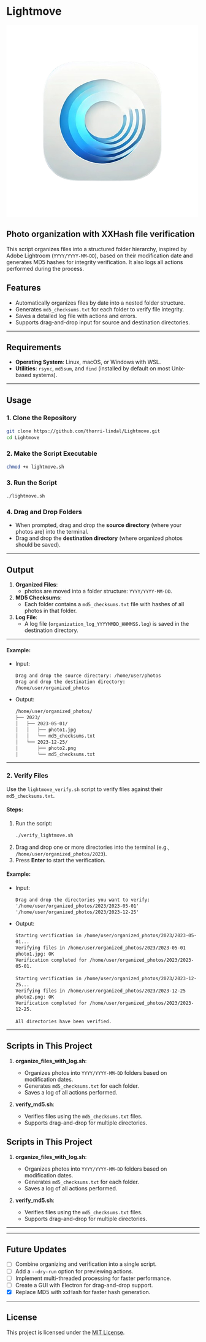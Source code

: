 
# Lightmove
![Alt text](https://raw.githubusercontent.com/thorri-lindal/Lightmove/refs/heads/main/lightmove.png "lightmove")

## Photo organization with XXHash file verification

This script organizes files into a structured folder hierarchy, inspired by Adobe Lightroom (`YYYY/YYYY-MM-DD`), based on their modification date and generates MD5 hashes for integrity verification. It also logs all actions performed during the process.

## Features
- Automatically organizes files by date into a nested folder structure.
- Generates `md5_checksums.txt` for each folder to verify file integrity.
- Saves a detailed log file with actions and errors.
- Supports drag-and-drop input for source and destination directories.

---

## Requirements
- **Operating System**: Linux, macOS, or Windows with WSL.
- **Utilities**: `rsync`, `md5sum`, and `find` (installed by default on most Unix-based systems).

---

## Usage

### 1. Clone the Repository
```bash
git clone https://github.com/thorri-lindal/Lightmove.git
cd Lightmove
```

### 2. Make the Script Executable
```bash
chmod +x lightmove.sh
```

### 3. Run the Script
```bash
./lightmove.sh
```

### 4. Drag and Drop Folders
- When prompted, drag and drop the **source directory** (where your photos are) into the terminal.
- Drag and drop the **destination directory** (where organized photos should be saved).

---

## Output
1. **Organized Files**:
   - photos are moved into a folder structure: `YYYY/YYYY-MM-DD`.
2. **MD5 Checksums**:
   - Each folder contains a `md5_checksums.txt` file with hashes of all photos in that folder.
3. **Log File**:
   - A log file (`organization_log_YYYYMMDD_HHMMSS.log`) is saved in the destination directory.

---

#### Example:
- Input:
  ```
  Drag and drop the source directory: /home/user/photos
  Drag and drop the destination directory: /home/user/organized_photos
  ```
- Output:
  ```
  /home/user/organized_photos/
  ├── 2023/
  │   ├── 2023-05-01/
  │   │   ├── photo1.jpg
  │   │   └── md5_checksums.txt
  │   └── 2023-12-25/
  │       ├── photo2.png
  │       └── md5_checksums.txt
  ```
---

### 2. Verify Files

Use the `lightmove_verify.sh` script to verify files against their `md5_checksums.txt`.

#### Steps:
1. Run the script:
   ```bash
   ./verify_lightmove.sh
   ```
2. Drag and drop one or more directories into the terminal (e.g., `/home/user/organized_photos/2023`).
3. Press **Enter** to start the verification.

#### Example:
- Input:
  ```
  Drag and drop the directories you want to verify: 
  '/home/user/organized_photos/2023/2023-05-01' '/home/user/organized_photos/2023/2023-12-25'
  ```
- Output:
  ```
  Starting verification in /home/user/organized_photos/2023/2023-05-01...
  Verifying files in /home/user/organized_photos/2023/2023-05-01
  photo1.jpg: OK
  Verification completed for /home/user/organized_photos/2023/2023-05-01.

  Starting verification in /home/user/organized_photos/2023/2023-12-25...
  Verifying files in /home/user/organized_photos/2023/2023-12-25
  photo2.png: OK
  Verification completed for /home/user/organized_photos/2023/2023-12-25.

  All directories have been verified.
  ```

---

## Scripts in This Project

1. **organize_files_with_log.sh**:
   - Organizes photos into `YYYY/YYYY-MM-DD` folders based on modification dates.
   - Generates `md5_checksums.txt` for each folder.
   - Saves a log of all actions performed.

2. **verify_md5.sh**:
   - Verifies files using the `md5_checksums.txt` files.
   - Supports drag-and-drop for multiple directories.
## Scripts in This Project

1. **organize_files_with_log.sh**:
   - Organizes photos into `YYYY/YYYY-MM-DD` folders based on modification dates.
   - Generates `md5_checksums.txt` for each folder.
   - Saves a log of all actions performed.

2. **verify_md5.sh**:
   - Verifies files using the `md5_checksums.txt` files.
   - Supports drag-and-drop for multiple directories.

---

---
## Future Updates

- [ ] Combine organizing and verification into a single script.
- [ ] Add a `--dry-run` option for previewing actions.
- [ ] Implement multi-threaded processing for faster performance.
- [ ] Create a GUI with Electron for drag-and-drop support.
- [X] Replace MD5 with xxHash for faster hash generation.
---

## License
This project is licensed under the [MIT License](LICENSE).
